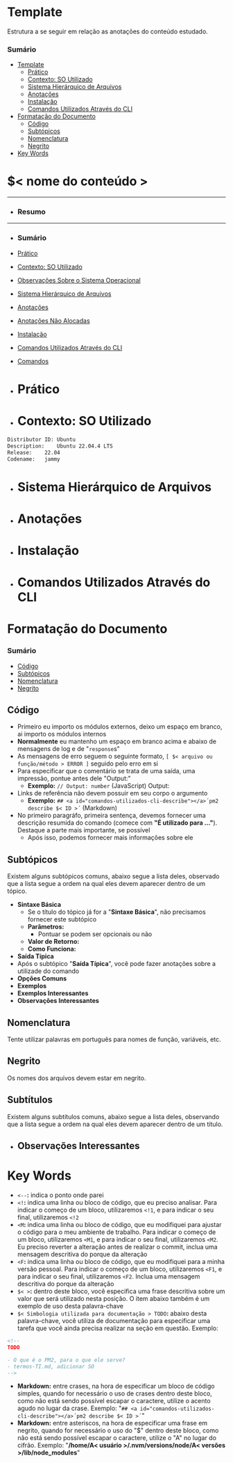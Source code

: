 # Template

Estrutura a se seguir em relação as anotações do conteúdo estudado.

### Sumário

- [Template](#template)
    + [Prático](#pratico)
    + [Contexto: SO Utilizado](#contexto-so-utilizado)
    + [Sistema Hierárquico de Arquivos](#sistema-hierarquico-arquivos)
    + [Anotações](#anotacoes)
    + [Instalação](#instalacao)
    + [Comandos Utilizados Através do CLI](#comandos-utilizados-cli)
- [Formatação do Documento](#formatacao-documento)
    + [Código](#formatacao-documento-codigo)
    + [Subtópicos](#formatacao-documento-subtopicos)
    + [Nomenclatura](#formatacao-documento-nomenclatura)
    + [Negrito](#formatacao-documento-negrito)
- [Key Words](#formatacao-documento-key-words)

# <a id="template"></a>$< nome do conteúdo >

---

- ### Resumo

---

- ### Sumário

+ [Prático](#pratico)

+ [Contexto: SO Utilizado](#contexto-so-utilizado) <!-- Novo formato do tópico. -->
+ [Observações Sobre o Sistema Operacional](#observacoes-sistema-operacional) <!-- Antigo formato do tópico. -->

+ [Sistema Hierárquico de Arquivos](#sistema-hierarquico-arquivos)

+ [Anotações](#anotacoes) <!-- Novo formato do tópico. -->
+ [Anotações Não Alocadas](#anotacoes-nao-alocadas) <!-- Antigo formato do tópico. -->

+ [Instalação](#instalacao)

+ [Comandos Utilizados Através do CLI](#comandos-utilizados-cli) <!-- Novo formato do tópico. -->
+ [Comandos](#comandos) <!-- Antigo formato do tópico. -->

- # <a id="pratico"></a>Prático
- # <a id="contexto-so-utilizado"></a>Contexto: SO Utilizado

```bash
Distributor ID:	Ubuntu
Description:	Ubuntu 22.04.4 LTS
Release:	22.04
Codename:	jammy
```

- # <a id="sistema-hierarquico-arquivos"></a>Sistema Hierárquico de Arquivos
- # <a id="anotacoes"></a>Anotações
- # <a id="instalacao"></a>Instalação
- # <a id="comandos-utilizados-cli"></a>Comandos Utilizados Através do CLI

# <a id="formatacao-documento"></a>Formatação do Documento

### Sumário

- [Código](#formatacao-documento-codigo)
- [Subtópicos](#formatacao-documento-subtopicos)
- [Nomenclatura](#formatacao-documento-nomenclatura)
- [Negrito](#formatacao-documento-negrito)

## <a id="formatacao-documento-codigo"></a>Código

- Primeiro eu importo os módulos externos, deixo um espaço em branco, ai importo os módulos internos
- **Normalmente** eu mantenho um espaço em branco acima e abaixo de mensagens de log e de "`response`s"
- As mensagens de erro seguem o seguinte formato, `[ $< arquivo ou função/método > ERROR ]` seguido pelo erro em si
- Para especificar que o comentário se trata de uma saída, uma impressão, pontue antes dele "Output:"
    + **Exemplo:** `// Output: number` (JavaScript)
Output:
- Links de referência não devem possuir em seu corpo o argumento
    + **Exemplo:** `## <a id="comandos-utilizados-cli-describe"></a>´pm2 describe $< ID >´` (Markdown)
- No primeiro paragráfo, primeira sentença, devemos fornecer uma descrição resumida do comando (comece com **"É utilizado para ..."**). Destaque a parte mais importante, se possível
    + Após isso, podemos fornecer mais informações sobre ele

## <a id="formatacao-documento-subtopicos"></a>Subtópicos

Existem alguns subtópicos comuns, abaixo segue a lista deles, observado que a lista segue a ordem na qual eles devem aparecer dentro de um tópico.

- **Sintaxe Básica**
    + Se o título do tópico já for a "**Sintaxe Básica**", não precisamos fornecer este subtópico
    + **Parâmetros:**
        - Pontuar se podem ser opcionais ou não
    + **Valor de Retorno:**
    + **Como Funciona:**
- **Saída Típica**
- Após o subtópico "**Saída Típica**", você pode fazer anotações sobre a utilizade do comando
- **Opções Comuns**
- **Exemplos**
- **Exemplos Interessantes**
- **Observações Interessantes**

## <a id="formatacao-documento-nomenclatura"></a>Nomenclatura

Tente utilizar palavras em português para nomes de função, variáveis, etc.

## <a id="formatacao-documento-negrito"></a>Negrito

Os nomes dos arquivos devem estar em negrito.

## <a id="formatacao-documento-"></a>Subtítulos

Existem alguns subtítulos comuns, abaixo segue a lista deles, observando que a lista segue a ordem na qual eles devem aparecer dentro de um título.

- ## <a id="-observacoes-interessantes"></a>Observações Interessantes

# <a id="key-words"></a>Key Words

- `<--`**:** indica o ponto onde parei
- `<!`**:** indica uma linha ou bloco de código, que eu preciso analisar. Para indicar o começo de um bloco, utilizaremos `<!1`, e para indicar o seu final, utilizaremos `<!2`
- `<M`**:** indica uma linha ou bloco de código, que eu modifiquei para ajustar o código para o meu ambiente de trabalho. Para indicar o começo de um bloco, utilizaremos `<M1`, e para indicar o seu final, utilizaremos `<M2`. Eu preciso reverter a alteração antes de realizar o commit, inclua uma mensagem descritiva do porque da alteração
- `<F`**:** indica uma linha ou bloco de código, que eu modifiquei para a minha versão pessoal. Para indicar o começo de um bloco, utilizaremos `<F1`, e para indicar o seu final, utilizaremos `<F2`. Inclua uma mensagem descritiva do porque da alteração
- `$< >`**:** dentro deste bloco, você especifica uma frase descritiva sobre um valor que será utilizado nesta posição. O item abaixo também é um exemplo de uso desta palavra-chave
- `$< Simbologia utilizada para documentação > TODO`**:** abaixo desta palavra-chave, você utiliza de documentação para especificar uma tarefa que você ainda precisa realizar na seção em questão. Exemplo:

```markdown
<!--
TODO

- O que é o PM2, para o que ele serve?
- termos-TI.md, adicionar SO
-->
```
- **Markdown:** entre crases, na hora de especificar um bloco de código simples, quando for necessário o uso de crases dentro deste bloco, como não está sendo possível escapar o caractere, utilize o acento agudo no lugar da crase. Exemplo: "`## <a id="comandos-utilizados-cli-describe"></a>´pm2 describe $< ID >´`"
- **Markdown:** entre asteriscos, na hora de especificar uma frase em negrito, quando for necessário o uso do "$" dentro deste bloco, como não está sendo possível escapar o caractere, utilize o "A" no lugar do cifrão. Exemplo: "**/home/A< usuário >/.nvm/versions/node/A< versões >/lib/node_modules**"